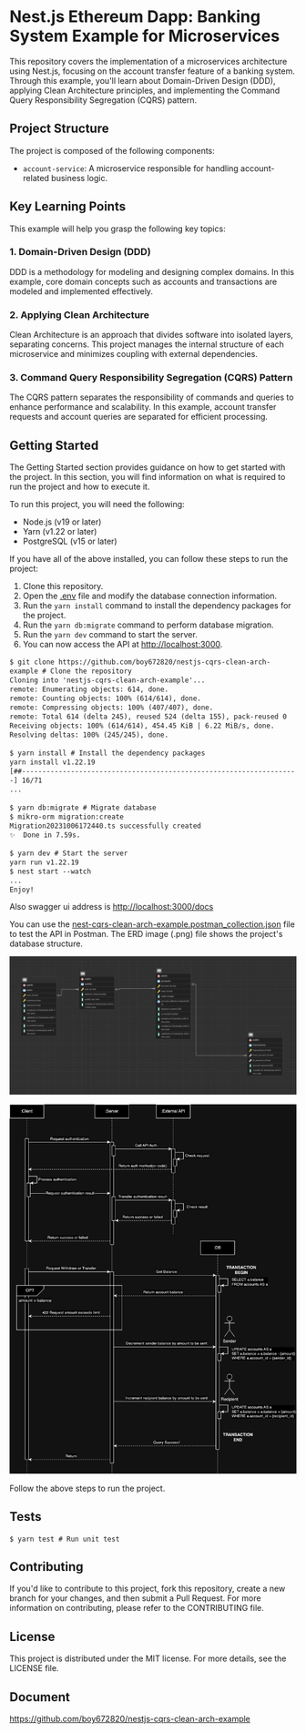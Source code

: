 # Nest.js Ethereum Dapp: Banking System Example for Microservices

This repository covers the implementation of a microservices architecture using Nest.js, focusing on the account transfer feature of a banking system. Through this example, you'll learn about Domain-Driven Design (DDD), applying Clean Architecture principles, and implementing the Command Query Responsibility Segregation (CQRS) pattern.

## Project Structure

The project is composed of the following components:

- `account-service`: A microservice responsible for handling account-related business logic.

## Key Learning Points

This example will help you grasp the following key topics:

### 1. Domain-Driven Design (DDD)

DDD is a methodology for modeling and designing complex domains. In this example, core domain concepts such as accounts and transactions are modeled and implemented effectively.

### 2. Applying Clean Architecture

Clean Architecture is an approach that divides software into isolated layers, separating concerns. This project manages the internal structure of each microservice and minimizes coupling with external dependencies.

### 3. Command Query Responsibility Segregation (CQRS) Pattern

The CQRS pattern separates the responsibility of commands and queries to enhance performance and scalability. In this example, account transfer requests and account queries are separated for efficient processing.

## Getting Started

The Getting Started section provides guidance on how to get started with the project. In this section, you will find information on what is required to run the project and how to execute it.

To run this project, you will need the following:

- Node.js (v19 or later)
- Yarn (v1.22 or later)
- PostgreSQL (v15 or later)

If you have all of the above installed, you can follow these steps to run the project:

1. Clone this repository.
2. Open the <a href="https://github.com/boy672820/nestjs-cqrs-clean-arch-example/blob/main/.env">.env</a> file and modify the database connection information.
3. Run the `yarn install` command to install the dependency packages for the project.
4. Run the `yarn db:migrate` command to perform database migration.
5. Run the `yarn dev` command to start the server.
6. You can now access the API at <a href="http://localhost:3000">http://localhost:3000</a>.

```shell
$ git clone https://github.com/boy672820/nestjs-cqrs-clean-arch-example # Clone the repository
Cloning into 'nestjs-cqrs-clean-arch-example'...
remote: Enumerating objects: 614, done.
remote: Counting objects: 100% (614/614), done.
remote: Compressing objects: 100% (407/407), done.
remote: Total 614 (delta 245), reused 524 (delta 155), pack-reused 0
Receiving objects: 100% (614/614), 454.45 KiB | 6.22 MiB/s, done.
Resolving deltas: 100% (245/245), done.

$ yarn install # Install the dependency packages
yarn install v1.22.19
[##--------------------------------------------------------------------] 16/71
...

$ yarn db:migrate # Migrate database
$ mikro-orm migration:create
Migration20231006172440.ts successfully created
✨  Done in 7.59s.

$ yarn dev # Start the server
yarn run v1.22.19
$ nest start --watch
...
Enjoy!
```

Also swagger ui address is <a href="http://localhost:3000/docs">http://localhost:3000/docs</a>

You can use the <a href="https://github.com/boy672820/nestjs-cqrs-clean-arch-example/blob/main/nest-cqrs-clean-arch-example.postman_collection.json">nest-cqrs-clean-arch-example.postman_collection.json</a> file to test the API in Postman. The ERD image (.png) file shows the project's database structure.

![erd](./erd.png)

![withdraw-sequence-diagram](./withdraw-sequence-diagram.png)

Follow the above steps to run the project.

## Tests

```shell
$ yarn test # Run unit test
```

## Contributing

If you'd like to contribute to this project, fork this repository, create a new branch for your changes, and then submit a Pull Request. For more information on contributing, please refer to the CONTRIBUTING file.

## License

This project is distributed under the MIT license. For more details, see the LICENSE file.


## Document

https://github.com/boy672820/nestjs-cqrs-clean-arch-example